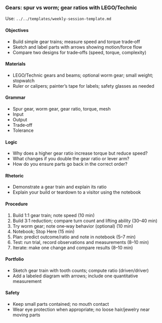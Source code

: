 ### Gears: spur vs worm; gear ratios with LEGO/Technic

Use: `../../templates/weekly-session-template.md`

#### Objectives
- Build simple gear trains; measure speed and torque trade‑off
- Sketch and label parts with arrows showing motion/force flow
- Compare two designs for trade‑offs (speed, torque, complexity)

#### Materials
- LEGO/Technic gears and beams; optional worm gear; small weight; stopwatch
- Ruler or calipers; painter’s tape for labels; safety glasses as needed

#### Grammar
- Spur gear, worm gear, gear ratio, torque, mesh
- Input
- Output
- Trade‑off
- Tolerance

#### Logic
- Why does a higher gear ratio increase torque but reduce speed?
- What changes if you double the gear ratio or lever arm?
- How do you ensure parts go back in the correct order?

#### Rhetoric
- Demonstrate a gear train and explain its ratio
- Explain your build or teardown to a visitor using the notebook

#### Procedure
1) Build 1:1 gear train; note speed (10 min)
2) Build 3:1 reduction; compare turn count and lifting ability (30–40 min)
3) Try worm gear; note one‑way behavior (optional) (10 min)
4) Notebook; Stop Here (15 min)
5) Plan: predict outcome/ratio and note in notebook (5–7 min)
6) Test: run trial, record observations and measurements (8–10 min)
7) Iterate: make one change and compare results (8–10 min)

#### Portfolio
- Sketch gear train with tooth counts; compute ratio (driven/driver)
- Add a labeled diagram with arrows; include one quantitative measurement

#### Safety
- Keep small parts contained; no mouth contact
- Wear eye protection when appropriate; no loose hair/jewelry near moving parts

<!-- enriched: v1 -->
